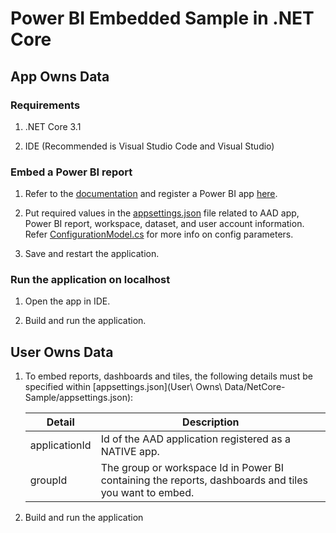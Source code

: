 # Power BI Embedded Sample in .NET Core

## App Owns Data

### Requirements

1. .NET Core 3.1

2. IDE (Recommended is Visual Studio Code and Visual Studio)

  

### Embed a Power BI report

1. Refer to the [documentation](https://aka.ms/RegisterPowerBIApp) and register a Power BI app [here](https://app.powerbi.com/apps).

2. Put required values in the [appsettings.json](App%20Owns%20Data/DotNetCorePaaS/appsettings.json) file related to AAD app, Power BI report, workspace, dataset, and user account information. Refer [ConfigurationModel.cs](App%20Owns%20Data/DotNetCorePaaS/Models/ConfigurationModel.cs) for more info on config parameters.

3. Save and restart the application.

  

### Run the application on localhost

1. Open the app in IDE.

2. Build and run the application.



## User Owns Data

1. To embed reports, dashboards and tiles, the following details must be specified within [appsettings.json](User\ Owns\ Data/NetCore-Sample/appsettings.json):

    | Detail        | Description                                                                                           |
    |---------------|-------------------------------------------------------------------------------------------------------|
    | applicationId | Id of the AAD application registered as a NATIVE app.                                                 |
    | groupId   | The group or workspace Id in Power BI containing the reports, dashboards and tiles you want to embed. |

2. Build and run the application